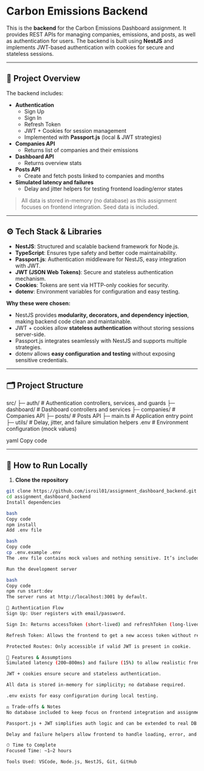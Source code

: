 # Carbon Emissions Backend

This is the **backend** for the Carbon Emissions Dashboard assignment. It provides REST APIs for managing companies, emissions, and posts, as well as authentication for users. The backend is built using **NestJS** and implements JWT-based authentication with cookies for secure and stateless sessions.

---

## 📝 Project Overview

The backend includes:

- **Authentication**
  - Sign Up
  - Sign In
  - Refresh Token
  - JWT + Cookies for session management
  - Implemented with **Passport.js** (local & JWT strategies)
- **Companies API**
  - Returns list of companies and their emissions
- **Dashboard API**
  - Returns overview stats
- **Posts API**
  - Create and fetch posts linked to companies and months
- **Simulated latency and failures**
  - Delay and jitter helpers for testing frontend loading/error states

> All data is stored in-memory (no database) as this assignment focuses on frontend integration. Seed data is included.

---

## ⚙️ Tech Stack & Libraries

- **NestJS**: Structured and scalable backend framework for Node.js.
- **TypeScript**: Ensures type safety and better code maintainability.
- **Passport.js**: Authentication middleware for NestJS, easy integration with JWT.
- **JWT (JSON Web Tokens)**: Secure and stateless authentication mechanism.
- **Cookies**: Tokens are sent via HTTP-only cookies for security.
- **dotenv**: Environment variables for configuration and easy testing.
  
**Why these were chosen:**

- NestJS provides **modularity, decorators, and dependency injection**, making backend code clean and maintainable.
- JWT + cookies allow **stateless authentication** without storing sessions server-side.
- Passport.js integrates seamlessly with NestJS and supports multiple strategies.
- dotenv allows **easy configuration and testing** without exposing sensitive credentials.

---

## 🗂 Project Structure

src/
├─ auth/ # Authentication controllers, services, and guards
├─ dashboard/ # Dashboard controllers and services
├─ companies/ # Companies API
├─ posts/ # Posts API
├─ main.ts # Application entry point
├─ utils/ # Delay, jitter, and failure simulation helpers
.env # Environment configuration (mock values)

yaml
Copy code

---

## 💾 How to Run Locally

1. **Clone the repository**
```bash
git clone https://github.com/isroil01/assignment_dashboard_backend.git
cd assignment_dashboard_backend
Install dependencies

bash
Copy code
npm install
Add .env file

bash
Copy code
cp .env.example .env
The .env file contains mock values and nothing sensitive. It’s included to make local testing easier.

Run the development server

bash
Copy code
npm run start:dev
The server runs at http://localhost:3001 by default.

🔑 Authentication Flow
Sign Up: User registers with email/password.

Sign In: Returns accessToken (short-lived) and refreshToken (long-lived) via HTTP-only cookies.

Refresh Token: Allows the frontend to get a new access token without re-login.

Protected Routes: Only accessible if valid JWT is present in cookie.

🧩 Features & Assumptions
Simulated latency (200–800ms) and failure (15%) to allow realistic frontend testing.

JWT + cookies ensure secure and stateless authentication.

All data is stored in-memory for simplicity; no database required.

.env exists for easy configuration during local testing.

⚖️ Trade-offs & Notes
No database included to keep focus on frontend integration and assignment requirements.

Passport.js + JWT simplifies auth logic and can be extended to real DB easily.

Delay and failure helpers allow frontend to handle loading, error, and retry logic naturally.

⏱ Time to Complete
Focused Time: ~1–2 hours

Tools Used: VSCode, Node.js, NestJS, Git, GitHub

